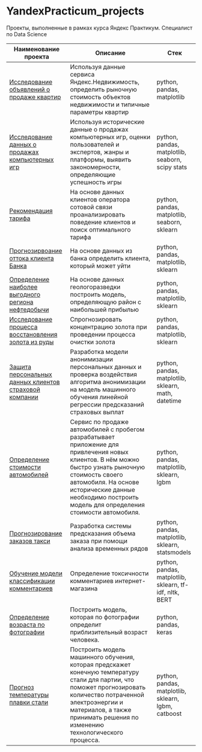 # YandexPracticum_projects
Проекты, выполненные в рамках курса Яндекс Практикум. Специалист по Data Science



|Наименование проекта | Описание  | Стек|
|--|--|--|
 |[Исследование объявлений о продаже квартир](https://github.com/garshinmail/YandexPracticum_projects/tree/main/01_realty_research)|Используя данные сервиса Яндекс.Недвижимость, определить рыночную стоимость объектов недвижимости и типичные параметры квартир|python, pandas, matplotlib|
 |[Исследование данных о продажах компьютерных игр](https://github.com/garshinmail/YandexPracticum_projects/tree/main/02_sales_games)|Используя исторические данные о продажах компьютерных игр, оценки пользователей и экспертов, жанры и платформы, выявить закономерности, определяющие успешность игры|python, pandas, matplotlib, seaborn, scipy stats|
 |[Рекомендация тарифа](https://github.com/garshinmail/YandexPracticum_projects/tree/main/03_tariff_recommendations)|На основе данных клиентов оператора сотовой связи проанализировать поведение клиентов и поиск оптимального тарифа|python, pandas, matplotlib, seaborn, sklearn |
 |[Прогнозирвоание оттока клиента Банка](https://github.com/garshinmail/YandexPracticum_projects/tree/main/04_bank_turnover)|На основе данных из банка определить клиента, который может уйти|python, pandas, matplotlib, sklearn|
 |[Определение наиболее выгодного региона нефтедобычи](https://github.com/garshinmail/YandexPracticum_projects/tree/main/05_well_location)|На основе данных геологоразведки построить модель, определяющую район с наибольшей прибылью|python, pandas, matplotlib, sklearn|
 |[Исследование процесса восстановления золота из руды](https://github.com/garshinmail/YandexPracticum_projects/tree/main/06_gold_recovery)|Спрогнозировать концентрацию золота при проведении процесса очистки золота|python, pandas, matplotlib, sklearn|
 |[Защита персональных данных клиентов страховой компании](https://github.com/garshinmail/YandexPracticum_projects/tree/main/07_protection_clients_data)|Разработка модели анонимизации персональных данных и проверка воздействия алгоритма анонимизации на модель машинного обучения линейной регрессии предсказаний страховых выплат|python, pandas, matplotlib, sklearn, math, datetime|
 |[Определение стоимости автомобилей](https://github.com/garshinmail/YandexPracticum_projects/tree/main/08_auto_prices_predict)|Сервис по продаже автомобилей с пробегом  разрабатывает приложение для привлечения новых клиентов. В нём можно быстро узнать рыночную стоимость своего автомобиля. На основе исторические данные необходимо построить модель для определения стоимости автомобиля.|python, pandas, matplotlib, sklearn,  lgbm|
 |[Прогнозирование заказов такси](https://github.com/garshinmail/YandexPracticum_projects/tree/main/09_taxi_prediction)|Разработка системы предсказания объема заказа при помощи анализа временных рядов|python, pandas, matplotlib, sklearn,  statsmodels|
 |[Обучение модели классификации комментариев](https://github.com/garshinmail/YandexPracticum_projects/tree/main/10_toxic_comments)|Определение токсичности комментариев интернет-магазина|python, pandas, matplotlib, sklearn,  tf-idf, nltk, BERT|
 |[Определение возраста по фотографии](https://github.com/garshinmail/YandexPracticum_projects/tree/main/11_computer_vision)|Построить модель, которая по фотографии определит приблизительный возраст человека.|python, pandas, keras|
 |[Прогноз температуры плавки стали](https://github.com/garshinmail/YandexPracticum_projects/tree/main/final_steel_modelling)|Построить модель машинного обучения, которая предскажет конечную температуру стали для партии, что поможет прогнозировать количество потраченной электроэнергии и материалов, а также принимать решения по изменению технологического процесса.|python, pandas, matplotlib, sklearn,  lgbm, catboost|

